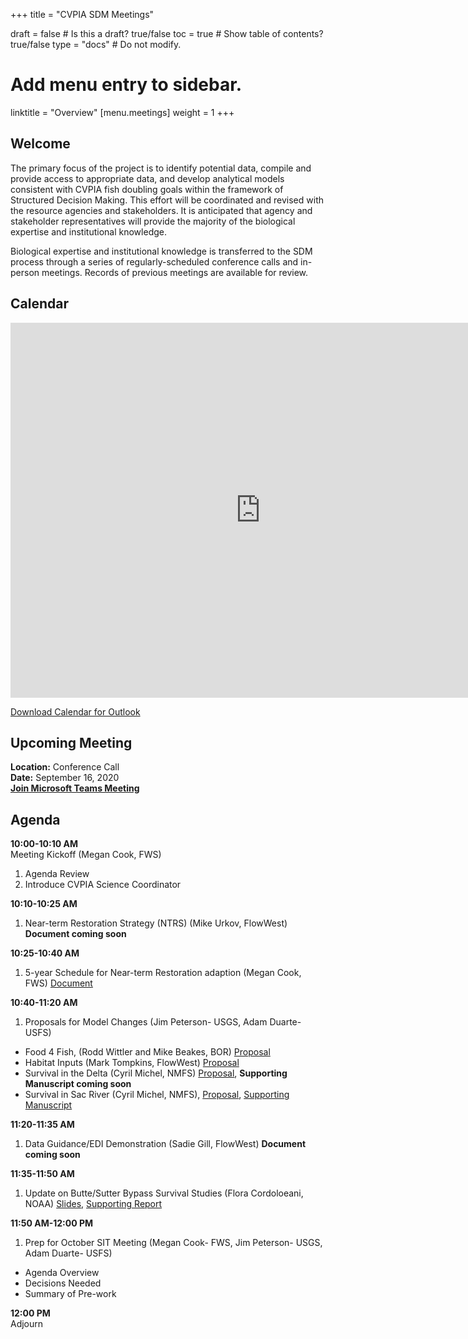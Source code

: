+++
title = "CVPIA SDM Meetings"

draft = false  # Is this a draft? true/false
toc = true  # Show table of contents? true/false
type = "docs"  # Do not modify.

# Add menu entry to sidebar.
linktitle = "Overview"
[menu.meetings]
weight = 1 
+++

## Welcome

The primary focus of the project is to identify potential data, compile and provide access to appropriate data, and develop analytical models consistent with CVPIA fish doubling goals within the framework of Structured Decision Making. This effort will be coordinated and revised with the resource agencies and stakeholders. It is anticipated that agency and stakeholder representatives will provide the majority of the biological expertise and institutional knowledge.

Biological expertise and institutional knowledge is transferred to the SDM process through a series of regularly-scheduled conference calls and in-person meetings. Records of previous meetings are available for review. 
## Calendar 

<iframe src="https://calendar.google.com/calendar/embed?showTitle=0&amp;height=600&amp;wkst=1&amp;bgcolor=%23ffffff&amp;src=cvpiadsm%40gmail.com&amp;color=%231B887A&amp;ctz=America%2FLos_Angeles" style="border-width:0" width="800" height="600" frameborder="0" scrolling="no"></iframe>

[Download Calendar for Outlook](https://cvpia-meeting-slides.s3-us-west-2.amazonaws.com/basic+(1).ics)

## Upcoming Meeting
**Location:** Conference Call        
**Date:** September 16, 2020      
**[Join Microsoft Teams Meeting](https://www.google.com/url?q=https%3A%2F%2Fteams.microsoft.com%2Fl%2Fmeetup-join%2F19%253ameeting_Mzg4YTI2MzMtMzZhNi00ZTRhLTk0ZWYtMDFmODljMGY0NGU2%2540thread.v2%2F0%3Fcontext%3D%257b%2522Tid%2522%253a%25220693b5ba-4b18-4d7b-9341-f32f400a5494%2522%252c%2522Oid%2522%253a%25222c282e39-1152-42b7-8968-6d04c31f2047%2522%257d&sa=D&ust=1596923250145000&usg=AOvVaw2d8zCqYSG6VCzz8u54v_AG)**   


## Agenda  
**10:00-10:10 AM**    
Meeting Kickoff (Megan Cook, FWS)               
1. Agenda Review            
2. Introduce CVPIA Science Coordinator              

**10:10-10:25 AM**                  
1. Near-term Restoration Strategy (NTRS) (Mike Urkov, FlowWest) **Document coming soon**                

**10:25-10:40 AM**      
1. 5-year Schedule for Near-term Restoration adaption (Megan Cook, FWS) [Document](https://cvpia-reference-docs.s3-us-west-2.amazonaws.com/Proposed-NTRS-Schedule_DRAFT.docx)     

**10:40-11:20 AM**          
1. Proposals for Model Changes (Jim Peterson- USGS, Adam Duarte- USFS)

* Food 4 Fish, (Rodd Wittler and Mike Beakes, BOR) [Proposal](https://cvpia-reference-docs.s3-us-west-2.amazonaws.com/SIT-Proposal_31July2020+_Reassignment-Habitat-Amts-Based-on-Fate-of-Trophic-Subsidies.docx)               
* Habitat Inputs (Mark Tompkins, FlowWest) [Proposal](https://cvpia-reference-docs.s3-us-west-2.amazonaws.com/SIT+proposal+habitat+inputs_for_distribution_and_review.docx)                       
* Survival in the Delta (Cyril Michel, NMFS) [Proposal](https://cvpia-reference-docs.s3-us-west-2.amazonaws.com/SIT-proposal_Delta-temp.docx), **Supporting Manuscript coming soon**      
* Survival in Sac River (Cyril Michel, NMFS), [Proposal](https://cvpia-reference-docs.s3-us-west-2.amazonaws.com/SIT-proposal_Sac-flow.docx), [Supporting Manuscript](https://cvpia-reference-docs.s3-us-west-2.amazonaws.com/20200630_Flow_threshold_paper_ecosphere.pdf)           

**11:20-11:35 AM**              
1. Data Guidance/EDI Demonstration (Sadie Gill, FlowWest) **Document coming soon**              

**11:35-11:50 AM**          
1. Update on Butte/Sutter Bypass Survival Studies (Flora Cordoloeani, NOAA) [Slides](https://cvpia-reference-docs.s3-us-west-2.amazonaws.com/SutterBypass_Cordoleani.pptx), [Supporting Report](https://cvpia-reference-docs.s3-us-west-2.amazonaws.com/Sutter2019_CVPIAReport.pdf)                 

**11:50 AM-12:00 PM**                  
1. Prep for October SIT Meeting (Megan Cook- FWS, Jim Peterson- USGS, Adam Duarte- USFS)                          

* Agenda Overview                       
* Decisions Needed                  
* Summary of Pre-work     

**12:00 PM**        
Adjourn     